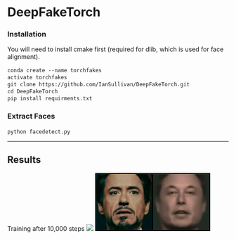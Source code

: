 # DeepFakeTorch

### Installation

You will need to install cmake first (required for dlib, which is used for face alignment).

```shell
conda create --name torchfakes
activate torchfakes
git clone https://github.com/IanSullivan/DeepFakeTorch.git
cd DeepFakeTorch
pip install requirments.txt
```

### Extract Faces
```shell
python facedetect.py
```

---

## Results
Training after 10,000 steps
<img src="images/swapped.gif">
<img src="images/b_to_a.gif">
